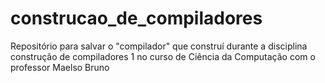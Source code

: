 # construcao_de_compiladores
Repositório para salvar o "compilador" que construí durante a disciplina construção de compiladores 1 no curso de Ciência da Computação com o professor Maelso Bruno

